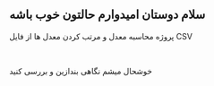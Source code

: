 ## سلام دوستان امیدوارم حالتون خوب باشه

<p>پروژه محاسبه معدل و مرتب کردن معدل ها از فایل CSV</p>
<br>
<p>خوشحال میشم نگاهی بندازین و بررسی کنید</p>
